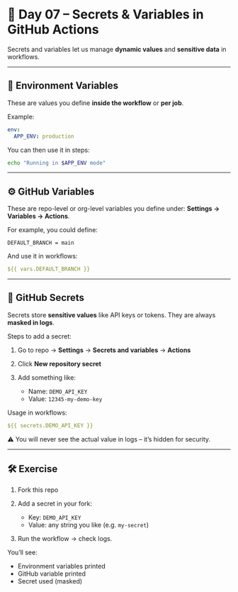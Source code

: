 # 🔑 Day 07 – Secrets & Variables in GitHub Actions

Secrets and variables let us manage **dynamic values** and **sensitive data** in workflows.

---

## 🌱 Environment Variables
These are values you define **inside the workflow** or **per job**.

Example:
```yaml
env:
  APP_ENV: production
````

You can then use it in steps:

```bash
echo "Running in $APP_ENV mode"
```

---

## ⚙️ GitHub Variables

These are repo-level or org-level variables you define under:
**Settings → Variables → Actions**.

For example, you could define:

```
DEFAULT_BRANCH = main
```

And use it in workflows:

```yaml
${{ vars.DEFAULT_BRANCH }}
```

---

## 🔐 GitHub Secrets

Secrets store **sensitive values** like API keys or tokens.
They are always **masked in logs**.

Steps to add a secret:

1. Go to repo → **Settings** → **Secrets and variables** → **Actions**
2. Click **New repository secret**
3. Add something like:

   * Name: `DEMO_API_KEY`
   * Value: `12345-my-demo-key`

Usage in workflows:

```yaml
${{ secrets.DEMO_API_KEY }}
```

⚠️ You will never see the actual value in logs – it’s hidden for security.

---

## 🛠 Exercise

1. Fork this repo
2. Add a secret in your fork:

   * Key: `DEMO_API_KEY`
   * Value: any string you like (e.g. `my-secret`)
3. Run the workflow → check logs.

You’ll see:

* Environment variables printed
* GitHub variable printed
* Secret used (masked)

